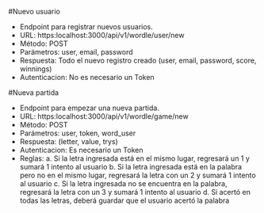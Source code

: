 #Nuevo usuario

- Endpoint para registrar nuevos usuarios. 
- URL: https:localhost:3000/api/v1/wordle/user/new
- Método: POST
- Parámetros: user, email, password
- Respuesta: Todo el nuevo registro creado (user, email, password, score, winnings)
- Autenticacion: No es necesario un Token

#Nueva partida

- Endpoint para empezar una nueva partida. 
- URL: https:localhost:3000/api/v1/wordle/game/new
- Método: POST
- Parámetros: user, token, word_user
- Respuesta:  (letter, value, trys)
- Autenticacion: Es necesario un Token
- Reglas: 
  a. Si la letra ingresada está en el mismo lugar, regresará un 1 y sumará 1 intento al usuario
  b. Si la letra ingresada está en la palabra pero no en el mismo lugar, regresará
  la letra con un 2 y sumará 1 intento al usuario
  c. Si la letra ingresada no se encuentra en la palabra, regresará la letra con un
  3 y sumará 1 intento al usuario
  d. Si acertó en todas las letras, deberá guardar que el usuario acertó la palabra
